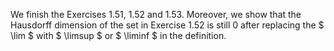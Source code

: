 We finish the Exercises 1.51, 1.52 and 1.53. Moreover, we show that the Hausdorff dimension of the set in Exercise 1.52 is still 0 after replacing the $ \lim $ with $ \limsup $ or $ \liminf $ in the definition.